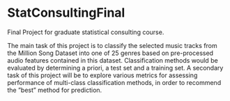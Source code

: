 # StatConsultingFinal
Final Project for graduate statistical consulting course. 

The main task of this project is to classify the selected music tracks from the Million Song Dataset into one of
25 genres based on pre-processed audio features contained in this dataset. Classification methods would
be evaluated by determining a priori, a test set and a training set. A secondary task of this project will be to
explore various metrics for assessing performance of multi-class classification methods, in order to recommend
the ”best” method for prediction.
